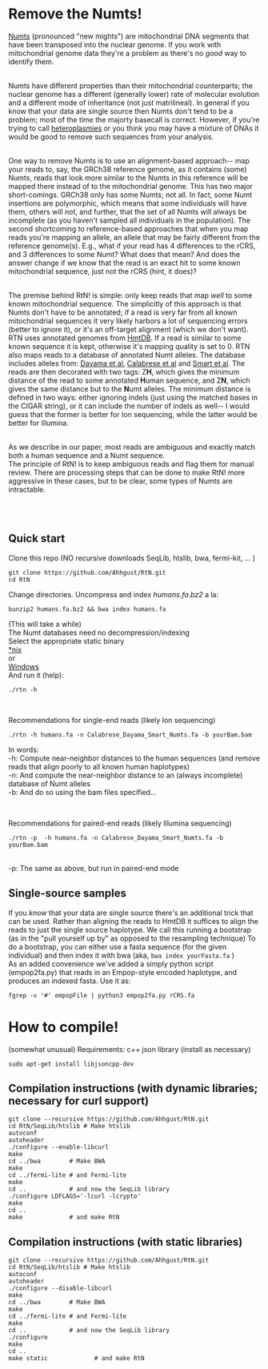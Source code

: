 # Remove the Numts!


[Numts](https://en.wikipedia.org/wiki/NUMT) (pronounced "new mights") are mitochondrial DNA segments that have been 
transposed into the nuclear genome. If you work with mitochondrial genome data 
they're a problem as there's no *good* way to identify them. <br><br>

Numts have different properties than their mitochondrial counterparts; the nuclear genome has a different (generally lower) rate of molecular evolution 
and a different mode of inheritance (not just matrilineal). In general if you know that your data are single 
source then Numts don't tend to be a problem; most of the time the majorty basecall is correct.
However, if you're trying to call [heteroplasmies](https://en.wikipedia.org/wiki/Heteroplasmy) or you 
think you may have a mixture of DNAs it would be good to remove such sequences from your analysis. <br><br>

One way to remove Numts is to use an alignment-based approach-- map your reads to, say, the GRCh38 reference genome, as it contains (some) Numts, reads that look more similar to the Numts in this reference will be mapped there instead of to the mitochondrial genome. This has two major short-comings. GRCh38 only has some Numts; not all. In fact, some Numt insertions are polymorphic, which means that some individuals will have them, others will not, and further, that the set of all Numts will always be incomplete (as you haven't sampled all individuals in the population). The second shortcoming to reference-based approaches that when you map reads you're mapping an allele, an allele that may be fairly different from the reference genome(s). E.g., what if your read has 4 differences to the rCRS, and 3 differences to some Numt? What does that mean? And does the answer change if we know that the read is an exact hit to some known mitochondrial sequence, just not the rCRS (hint, it does)? <br><br>

The premise behind RtN! is simple: only keep reads that map *well* to some known mitochondrial sequence. The simplicitly of this approach is that Numts don't have to be annotated; if a read is very far from all known mitochondrial sequences it very likely harbors a lot of sequencing errors (better to ignore it), or it's an off-target alignment (which we don't want). RTN uses annotated genomes from [HmtDB](https://www.hmtdb.uniba.it/). If a read is similar to some known sequence it is kept, otherwise it's mapping quality is set to 0. RTN also maps reads to a database of annotated Numt alleles. The database includes alleles from: [Dayama et al](https://doi.org/10.1093/nar/gku1038), [Calabrese et al](https://doi.org/10.1186/1471-2105-13-S4-S15) and [Smart et al](https://doi.org/10.1016/j.fsigen.2019.102146). The reads are then decorated with two tags: Z**H**, which gives the minimum distance of the read to some annotated **H**uman sequence, and Z**N**, which gives the same distance but to the **N**umt alleles. The minimum distance is defined in two ways: either ignoring indels (just using the matched bases in the CIGAR string), or it can include the number of indels as well-- I would guess that the former is better for Ion sequencing, while the latter would be better for Illumina.<br><br>

As we describe in our paper, most reads are ambiguous and exactly match both a human sequence and a Numt sequence.<br>
The principle of RtN! is to keep ambiguous reads and flag them for manual review. 
There are processing steps that can be done to make RtN! more aggressive in these cases, 
but to be clear, some types of Numts are intractable. 

<br><br>
## Quick start

Clone this repo (NO recursive downloads SeqLib, htslib, bwa, fermi-kit, ... )
```
git clone https://github.com/Ahhgust/RtN.git
cd RtN
```

Change directories.
Uncompress and index *humans.fa.bz2* a la:

```
bunzip2 humans.fa.bz2 && bwa index humans.fa
```
(This will take a while)
<br>
The Numt databases need no decompression/indexing
<br>
Select the appropriate static binary <br>
[*nix](https://github.com/Ahhgust/RtN/tree/master/Nix_binary)
<br> or <br>
[Windows](https://github.com/Ahhgust/RtN/tree/master/WSL_binary)
<br>
And run it (help):
```
./rtn -h
```
<br>

Recommendations for single-end reads (likely Ion sequencing)

```
./rtn -h humans.fa -n Calabrese_Dayama_Smart_Numts.fa -b yourBam.bam
```

In words:<br>
-h: Compute near-neighbor distances to the human sequences (and remove reads that align poorly to all known human haplotypes)<br>
-n: And compute the near-neighbor distance to an (always incomplete) database of Numt alleles<br>
-b: And do so using the bam files specified...<br>


<br>

Recommendations for paired-end reads (likely Illumina sequencing)

```
./rtn -p  -h humans.fa -n Calabrese_Dayama_Smart_Numts.fa -b yourBam.bam
```

<br>
-p: The same as above, but run in paired-end mode<br>


## Single-source samples
If you *know* that your data are single source there's an additional trick that can be used.
Rather than aligning the reads to HmtDB it suffices to align the reads to just the single source haplotype.
We call this running a bootstrap (as in the "pull yourself up by" as opposed to the resampling technique)
To do a bootstrap, you can either use a fasta sequence (for the given individual) and then index it with bwa
(aka,
```bwa index yourFasta.fa```
)
<br>
As an added convenience we've added a simply python script (empop2fa.py)
that reads in an Empop-style encoded haplotype, and produces an indexed fasta.
Use it as:
```
fgrep -v '#' empopFile | python3 empop2fa.py rCRS.fa
```



# How to compile!
 (somewhat unusual) Requirements:
 c++ json library (install as necessary)
 
```
sudo apt-get install libjsoncpp-dev
```

## Compilation instructions (with dynamic libraries; necessary for curl support)
```
git clone --recursive https://github.com/Ahhgust/RtN.git
cd RtN/SeqLib/htslib # Make htslib
autoconf
autoheader
./configure --enable-libcurl
make
cd ../bwa        # Make BWA
make
cd ../fermi-lite # and Fermi-lite
make
cd ..            # and now the SeqLib library
./configure LDFLAGS='-lcurl -lcrypto'
make
cd ..        
make             # and make RtN
```


## Compilation instructions (with static libraries)
```
git clone --recursive https://github.com/Ahhgust/RtN.git
cd RtN/SeqLib/htslib # Make htslib
autoconf
autoheader
./configure --disable-libcurl
make
cd ../bwa        # Make BWA
make
cd ../fermi-lite # and Fermi-lite
make
cd ..            # and now the SeqLib library
./configure
make
cd ..        
make static             # and make RtN
```


